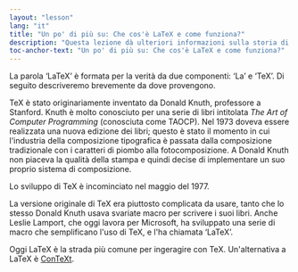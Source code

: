 ```yaml
---
layout: "lesson"
lang: "it"
title: "Un po' di più su: Che cos'è LaTeX e come funziona?"
description: "Questa lezione dà ulteriori informazioni sulla storia di LaTeX e sugli altri formati disponibile."
toc-anchor-text: "Un po' di più su: Che cos'è LaTeX e come funziona?"
---
```


La parola ‘LaTeX’ è formata per la verità da due componenti: 
‘La’ e ‘TeX’.
Di seguito descriveremo brevemente da dove provengono.

TeX è stato originariamente inventato da Donald Knuth, professore a Stanford. 
Knuth è molto conosciuto per una serie di libri intitolata 
*The Art of Computer Programming* (conosciuta come TAOCP). 
Nel 1973 doveva essere realizzata una nuova edizione dei libri; 
questo è stato il momento in cui l'industria della composizione tipografica 
è passata dalla composizione tradizionale con i caratteri di piombo 
alla fotocomposizione. 
A Donald Knuth non piaceva la qualità della stampa e quindi decise 
di implementare un suo proprio sistema di composizione.

Lo sviluppo di TeX è incominciato nel maggio del 1977.

La versione originale di TeX era piuttosto complicata da usare, tanto
che lo stesso Donald Knuth usava svariate macro per scrivere i suoi libri. 
Anche Leslie Lamport, che oggi lavora per Microsoft, ha sviluppato una 
serie di macro che semplificano l'uso di TeX, e l'ha chiamata ‘LaTeX’.

Oggi LaTeX è la strada più comune per ingeragire con TeX.
Un'alternativa a LaTeX è [ConTeXt](https://www.contextgarden.net/).
